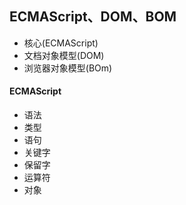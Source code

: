 ## ECMAScript、DOM、BOM

* 核心(ECMAScript)
* 文档对象模型(DOM)
* 浏览器对象模型(BOm)

#### ECMAScript

* 语法
* 类型
* 语句
* 关键字
* 保留字
* 运算符
* 对象

